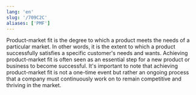 ```yaml
---
lang: 'en'
slug: '/709C2C'
aliases: ['PMF']
---
```


Product-market fit is the degree to which a product meets the needs of a particular market. In other words, it is the extent to which a product successfully satisfies a specific customer's needs and wants. Achieving product-market fit is often seen as an essential step for a new product or business to become successful. It's important to note that achieving product-market fit is not a one-time event but rather an ongoing process that a company must continuously work on to remain competitive and thriving in the market.
